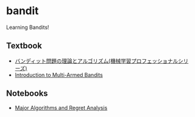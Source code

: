 # bandit
Learning Bandits!

## Textbook

* [バンディット問題の理論とアルゴリズム(機械学習プロフェッショナルシリーズ)](https://www.amazon.co.jp/dp/406152917X)
* [Introduction to Multi-Armed Bandits](http://slivkins.com/work/MAB-book.pdf)

## Notebooks

* [Major Algorithms and Regret Analysis](https://nbviewer.jupyter.org/github/myuuuuun/bandit/blob/master/test_algorithms.ipynb)